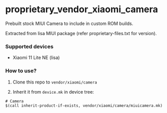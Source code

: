 # proprietary_vendor_xiaomi_camera

Prebuilt stock MIUI Camera to include in custom ROM builds.

Extracted from lisa MIUI package (refer proprietary-files.txt for version).

### Supported devices
* Xiaomi 11 Lite NE (lisa)

### How to use?

1. Clone this repo to `vendor/xiaomi/camera`

2. Inherit it from `device.mk` in device tree:

```
# Camera
$(call inherit-product-if-exists, vendor/xiaomi/camera/miuicamera.mk)
```
```
